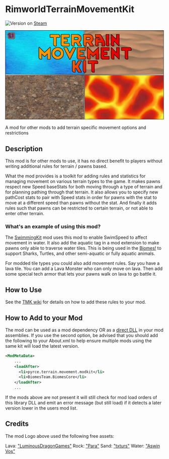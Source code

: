 # RimworldTerrainMovementKit

![Version](https://img.shields.io/badge/Rimworld-1.1-brightgreen.svg) on [Steam](https://steamcommunity.com/sharedfiles/filedetails/?id=2048567351)

![Alt text](About/Preview.png?raw=true "TMK")

A mod for other mods to add terrain specific movement options and restrictions

## Description

This mod is for other mods to use, it has no direct benefit to players without writing additional rules for terrain / pawns based.

What the mod provides is a toolkit for adding rules and statistics for managing movement on various terrain types to the game. It makes pawns respect new Speed baseStats for both moving through a type of terrain and for planning pathing through that terrain. It also allows you to specify new pathCost stats to pair with Speed stats in order for pawns with the stat to move at a different speed than pawns without the stat. And finally it adds rules such that pawns can be restricted to certain terrain, or not able to enter other terrain.

### What's an example of using this mod?

The [SwimmingKit](https://steamcommunity.com/sharedfiles/filedetails/?id=1542399915) mod uses this mod to enable SwimSpeed to affect movement in water. It also add the aquatic tag in a mod extension to make pawns only able to traverse water tiles. This is being used in the [Biomes!](https://steamcommunity.com/sharedfiles/filedetails/?id=2038001322) to support Sharks, Turtles, and other semi-aquatic or fully aquatic animals.

For modded tile types you could also add movement rules. Say you have a lava tile. You can add a Lava Monster who can only move on lava. Then add some special tech armor that lets your pawns walk on lava to go battle it.

## How to Use

See the [TMK wiki](https://github.com/MSeal/RimworldTerrainMovementKit/wiki) for details on how to add these rules to your mod.

## How to Add to your Mod

The mod can be used as a mod dependency OR as a [direct DLL](https://github.com/MSeal/RimworldTerrainMovementKit/releases) in your mod assemblies. If you use the second option, be advised that you should add the following to your About.xml to help ensure multiple mods using the same kit will load the latest version.

```xml
<ModMetaData>
    ...
    <loadAfter>
      <li>pyrce.terrain.movement.modkit</li>
      <li>BiomesTeam.BiomesCore</li>
    </loadAfter>
    ...
```

If the mods above are not present it will still check for mod load orders of this library DLL and emit an error message (but still load) if it detects a later version lower in the users mod list.

## Credits

The mod Logo above used the following free assets:

Lava: ["LuminousDragonGames"](https://opengameart.org/content/2-seamless-lava-tiles)
Rock: ["Para"](https://opengameart.org/content/weathered-rock-pack)
Sand: ["txturs"](https://opengameart.org/content/2048-digitally-painted-tileable-desert-sand-texture)
Water: ["Aswin Vos"](https://opengameart.org/content/water)
